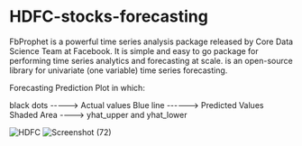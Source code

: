# HDFC-stocks-forecasting

FbProphet is a powerful time series analysis package released by Core Data Science Team at Facebook. It is simple and easy to go package for performing time series analytics and forecasting at scale. is an open-source library for univariate (one variable) time series forecasting.

Forecasting Prediction Plot in which:

black dots -----> Actual values
Blue line ------> Predicted Values
Shaded Area ----> yhat_upper and yhat_lower

![HDFC](https://user-images.githubusercontent.com/99349304/153294480-c2ecaae8-0bb2-4b21-b86d-d4ac3a2edd9e.png)
![Screenshot (72)](https://user-images.githubusercontent.com/99349304/153294485-0296b924-05fb-4754-8afe-3ab16a9e4cae.png)

